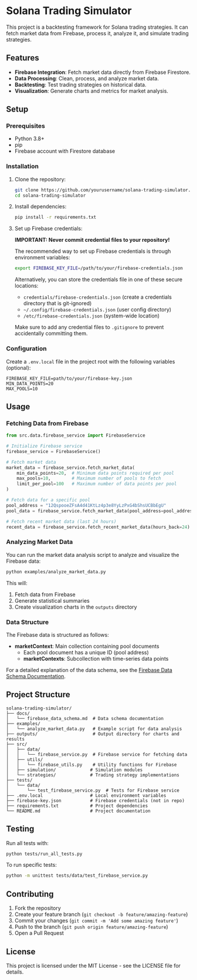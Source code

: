 # Solana Trading Simulator

This project is a backtesting framework for Solana trading strategies. It can fetch market data from Firebase, process it, analyze it, and simulate trading strategies.

## Features

- **Firebase Integration**: Fetch market data directly from Firebase Firestore.
- **Data Processing**: Clean, process, and analyze market data.
- **Backtesting**: Test trading strategies on historical data.
- **Visualization**: Generate charts and metrics for market analysis.

## Setup

### Prerequisites

- Python 3.8+
- pip
- Firebase account with Firestore database

### Installation

1. Clone the repository:
   ```bash
   git clone https://github.com/yourusername/solana-trading-simulator.git
   cd solana-trading-simulator
   ```

2. Install dependencies:
   ```bash
   pip install -r requirements.txt
   ```

3. Set up Firebase credentials:
   
   **IMPORTANT: Never commit credential files to your repository!**
   
   The recommended way to set up Firebase credentials is through environment variables:
   ```bash
   export FIREBASE_KEY_FILE=/path/to/your/firebase-credentials.json
   ```
   
   Alternatively, you can store the credentials file in one of these secure locations:
   - `credentials/firebase-credentials.json` (create a credentials directory that is git-ignored)
   - `~/.config/firebase-credentials.json` (user config directory)
   - `/etc/firebase-credentials.json` (system-wide location)
   
   Make sure to add any credential files to `.gitignore` to prevent accidentally committing them.

### Configuration

Create a `.env.local` file in the project root with the following variables (optional):
```
FIREBASE_KEY_FILE=path/to/your/firebase-key.json
MIN_DATA_POINTS=20
MAX_POOLS=10
```

## Usage

### Fetching Data from Firebase

```python
from src.data.firebase_service import FirebaseService

# Initialize Firebase service
firebase_service = FirebaseService()

# Fetch market data
market_data = firebase_service.fetch_market_data(
    min_data_points=20,  # Minimum data points required per pool
    max_pools=10,        # Maximum number of pools to fetch
    limit_per_pool=100   # Maximum number of data points per pool
)

# Fetch data for a specific pool
pool_address = "12QspooeZFsA4d41KtLz4p3e8YyLzPxG4bShsUCBbEgU"
pool_data = firebase_service.fetch_market_data(pool_address=pool_address)

# Fetch recent market data (last 24 hours)
recent_data = firebase_service.fetch_recent_market_data(hours_back=24)
```

### Analyzing Market Data

You can run the market data analysis script to analyze and visualize the Firebase data:

```bash
python examples/analyze_market_data.py
```

This will:
1. Fetch data from Firebase
2. Generate statistical summaries
3. Create visualization charts in the `outputs` directory

### Data Structure

The Firebase data is structured as follows:

- **marketContext**: Main collection containing pool documents
  - Each pool document has a unique ID (pool address)
  - **marketContexts**: Subcollection with time-series data points

For a detailed explanation of the data schema, see the [Firebase Data Schema Documentation](docs/firebase_data_schema.md).

## Project Structure

```
solana-trading-simulator/
├── docs/
│   └── firebase_data_schema.md  # Data schema documentation
├── examples/
│   └── analyze_market_data.py   # Example script for data analysis
├── outputs/                     # Output directory for charts and results
├── src/
│   ├── data/
│   │   └── firebase_service.py  # Firebase service for fetching data
│   ├── utils/
│   │   └── firebase_utils.py    # Utility functions for Firebase
│   ├── simulation/             # Simulation modules
│   └── strategies/             # Trading strategy implementations
├── tests/
│   └── data/
│       └── test_firebase_service.py  # Tests for Firebase service
├── .env.local                  # Local environment variables
├── firebase-key.json           # Firebase credentials (not in repo)
├── requirements.txt            # Project dependencies
└── README.md                   # Project documentation
```

## Testing

Run all tests with:

```bash
python tests/run_all_tests.py
```

To run specific tests:

```bash
python -m unittest tests/data/test_firebase_service.py
```

## Contributing

1. Fork the repository
2. Create your feature branch (`git checkout -b feature/amazing-feature`)
3. Commit your changes (`git commit -m 'Add some amazing feature'`)
4. Push to the branch (`git push origin feature/amazing-feature`)
5. Open a Pull Request

## License

This project is licensed under the MIT License - see the LICENSE file for details. 